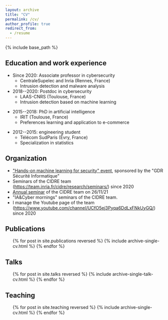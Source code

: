 ```yaml
---
layout: archive
title: "CV"
permalink: /cv/
author_profile: true
redirect_from:
  - /resume
---
```


{% include base_path %}

## Education and work experience
- Since 2020: Associate professor in cybersecurity
    - CentraleSupelec and Inria (Rennes, France)
    - Intrusion detection and malware analysis
- 2018--2020: Postdoc in cybersecurity
    - LAAS-CNRS (Toulouse, France)
    - Intrusion detection based on machine learning
* 2015--2018: PhD in artificial intelligence
    - IRIT (Toulouse, France)
    - Preferences learning and application to e-commerce
- 2012--2015: engineering student
    - Télécom SudParis (Évry, France)
    - Specialization in statistics

## Organization

- ["Hands-on machine learning for security" event](https://team.inria.fr/cidre/hands-on-machine-learning-for-security/), sponsored by the "GDR Sécurité Informatique"
- Seminars of the CIDRE team (<https://team.inria.fr/cidre/research/seminars/>) since 2020
- [Annual seminar](https://team.inria.fr/cidre/seminaire-cidre-au-vert-du-26-11-21/) of the CIDRE team on 26/11/21
- "IA&Cyber mornings" seminars of the CIDRE team.
- I manage the Youtube page of the team (<https://www.youtube.com/channel/UCfO5ej3Pyqa6DdLxFNkUyGQ/>) since 2020

## Publications
  <ul>{% for post in site.publications reversed %}
    {% include archive-single-cv.html %}
  {% endfor %}</ul>

## Talks
  <ul>{% for post in site.talks reversed %}
    {% include archive-single-talk-cv.html %}
  {% endfor %}</ul>

## Teaching
  <ul>{% for post in site.teaching reversed %}
    {% include archive-single-cv.html %}
  {% endfor %}</ul>
  


